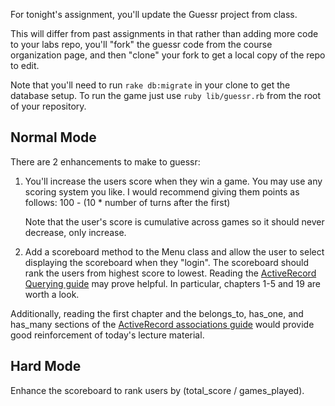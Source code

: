 For tonight's assignment, you'll update the Guessr project from class.

This will differ from past assignments in that rather than adding more
code to your labs repo, you'll "fork" the guessr code from the course
organization page, and then "clone" your fork to get a local copy of
the repo to edit.

Note that you'll need to run `rake db:migrate` in your clone to get
the database setup. To run the game just use `ruby lib/guessr.rb`
from the root of your repository.

## Normal Mode

There are 2 enhancements to make to guessr:

1. You'll increase the users score when they win a game.
   You may use any scoring system you like.
   I would recommend giving them points as follows:
   100 - (10 * number of turns after the first)

   Note that the user's score is cumulative across games
   so it should never decrease, only increase.

2. Add a scoreboard method to the Menu class and allow
   the user to select displaying the scoreboard when they "login".
   The scoreboard should rank the users from highest score to lowest.
   Reading the [ActiveRecord Querying guide][querying] may prove helpful.
   In particular, chapters 1-5 and 19 are worth a look.

Additionally, reading the first chapter and the belongs_to, has_one,
and has_many sections of the [ActiveRecord associations guide][associations]
would provide good reinforcement of today's lecture material.

## Hard Mode

Enhance the scoreboard to rank users by (total_score / games_played).

[querying]: http://guides.rubyonrails.org/active_record_querying.html
[associations]: http://guides.rubyonrails.org/association_basics.html
